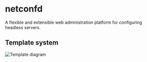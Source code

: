 netconfd
========

A flexible and extensible web administration platform for configuring headless servers.

## Template system

![Template diagram][templating]

[templating]: https://github.com/campadrenalin/netconfd/raw/master/doc/templating.svg
